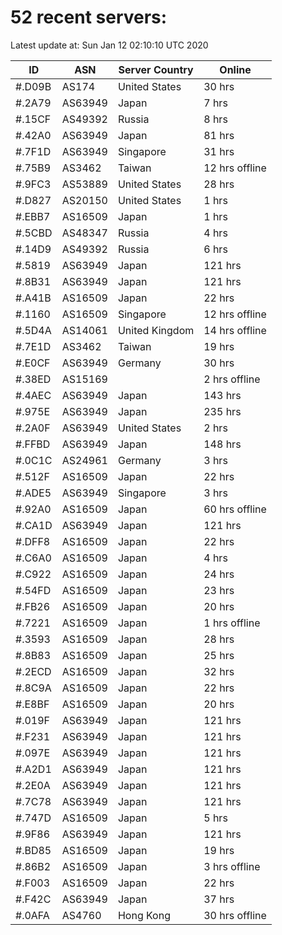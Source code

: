 # 52 recent servers:

Latest update at: Sun Jan 12 02:10:10 UTC 2020

| ID | ASN | Server Country | Online |
| -- | --- | -------------- | ------ |
| #.D09B | AS174 | United States | 30 hrs |
| #.2A79 | AS63949 | Japan | 7 hrs |
| #.15CF | AS49392 | Russia | 8 hrs |
| #.42A0 | AS63949 | Japan | 81 hrs |
| #.7F1D | AS63949 | Singapore | 31 hrs |
| #.75B9 | AS3462 | Taiwan | 12 hrs offline |
| #.9FC3 | AS53889 | United States | 28 hrs |
| #.D827 | AS20150 | United States | 1 hrs |
| #.EBB7 | AS16509 | Japan | 1 hrs |
| #.5CBD | AS48347 | Russia | 4 hrs |
| #.14D9 | AS49392 | Russia | 6 hrs |
| #.5819 | AS63949 | Japan | 121 hrs |
| #.8B31 | AS63949 | Japan | 121 hrs |
| #.A41B | AS16509 | Japan | 22 hrs |
| #.1160 | AS16509 | Singapore | 12 hrs offline |
| #.5D4A | AS14061 | United Kingdom | 14 hrs offline |
| #.7E1D | AS3462 | Taiwan | 19 hrs |
| #.E0CF | AS63949 | Germany | 30 hrs |
| #.38ED | AS15169 |  | 2 hrs offline |
| #.4AEC | AS63949 | Japan | 143 hrs |
| #.975E | AS63949 | Japan | 235 hrs |
| #.2A0F | AS63949 | United States | 2 hrs |
| #.FFBD | AS63949 | Japan | 148 hrs |
| #.0C1C | AS24961 | Germany | 3 hrs |
| #.512F | AS16509 | Japan | 22 hrs |
| #.ADE5 | AS63949 | Singapore | 3 hrs |
| #.92A0 | AS16509 | Japan | 60 hrs offline |
| #.CA1D | AS63949 | Japan | 121 hrs |
| #.DFF8 | AS16509 | Japan | 22 hrs |
| #.C6A0 | AS16509 | Japan | 4 hrs |
| #.C922 | AS16509 | Japan | 24 hrs |
| #.54FD | AS16509 | Japan | 23 hrs |
| #.FB26 | AS16509 | Japan | 20 hrs |
| #.7221 | AS16509 | Japan | 1 hrs offline |
| #.3593 | AS16509 | Japan | 28 hrs |
| #.8B83 | AS16509 | Japan | 25 hrs |
| #.2ECD | AS16509 | Japan | 32 hrs |
| #.8C9A | AS16509 | Japan | 22 hrs |
| #.E8BF | AS16509 | Japan | 20 hrs |
| #.019F | AS63949 | Japan | 121 hrs |
| #.F231 | AS63949 | Japan | 121 hrs |
| #.097E | AS63949 | Japan | 121 hrs |
| #.A2D1 | AS63949 | Japan | 121 hrs |
| #.2E0A | AS63949 | Japan | 121 hrs |
| #.7C78 | AS63949 | Japan | 121 hrs |
| #.747D | AS16509 | Japan | 5 hrs |
| #.9F86 | AS63949 | Japan | 121 hrs |
| #.BD85 | AS16509 | Japan | 19 hrs |
| #.86B2 | AS16509 | Japan | 3 hrs offline |
| #.F003 | AS16509 | Japan | 22 hrs |
| #.F42C | AS63949 | Japan | 37 hrs |
| #.0AFA | AS4760 | Hong Kong | 30 hrs offline |

